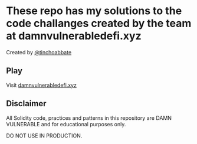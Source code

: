 # These repo has my solutions to the code challanges created by the team at damnvulnerabledefi.xyz

Created by [@tinchoabbate](https://twitter.com/tinchoabbate)


## Play

Visit [damnvulnerabledefi.xyz](https://damnvulnerabledefi.xyz)

## Disclaimer

All Solidity code, practices and patterns in this repository are DAMN VULNERABLE and for educational purposes only.

DO NOT USE IN PRODUCTION.
